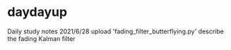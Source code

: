 # daydayup
Daily study notes
2021/6/28 upload 'fading_filter_butterflying.py' describe the fading Kalman filter
